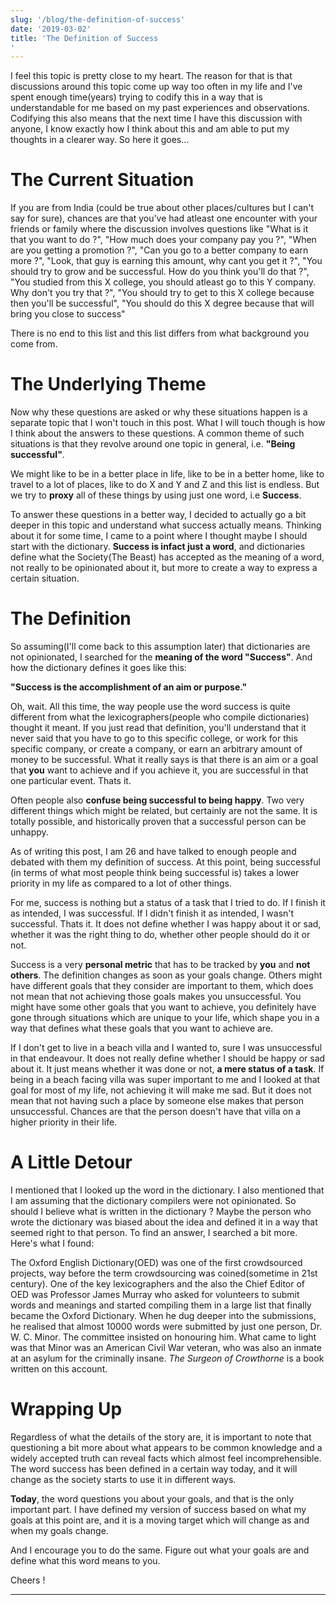 ```yaml
---
slug: '/blog/the-definition-of-success'
date: '2019-03-02'
title: 'The Definition of Success
'
---
```


I feel this topic is pretty close to my heart. The reason for that is that discussions around this topic come up way too often in my life and I've spent enough time(years) trying to codify this in a way that is understandable for me based on my past experiences and observations. Codifying this also means that the next time I have this discussion with anyone, I know exactly how I think about this and am able to put my thoughts in a clearer way. So here it goes...

# The Current Situation

If you are from India (could be true about other places/cultures but I can't say for sure), chances are that you've had atleast one encounter with your friends or family where the discussion involves questions like "What is it that you want to do ?", "How much does your company pay you ?", "When are you getting a promotion ?", "Can you go to a better company to earn more ?", "Look, that guy is earning this amount, why cant you get it ?", "You should try to grow and be successful. How do you think you'll do that ?", "You studied from this X college, you should atleast go to this Y company. Why don't you try that ?", "You should try to get to this X college because then you'll be successful", "You should do this X degree because that will bring you close to success"

There is no end to this list and this list differs from what background you come from.

# The Underlying Theme

Now why these questions are asked or why these situations happen is a separate topic that I won't touch in this post. What I will touch though is how I think about the answers to these questions. A common theme of such situations is that they revolve around one topic in general, i.e. **"Being successful"**.

We might like to be in a better place in life, like to be in a better home, like to travel to a lot of places, like to do X and Y and Z and this list is endless. But we try to **proxy** all of these things by using just one word, i.e **Success**.

To answer these questions in a better way, I decided to actually go a bit deeper in this topic and understand what success actually means. Thinking about it for some time, I came to a point where I thought maybe I should start with the dictionary. **Success is infact just a word**, and dictionaries define what the Society(The Beast) has accepted as the meaning of a word, not really to be opinionated about it, but more to create a way to express a certain situation.

# The Definition

So assuming(I'll come back to this assumption later) that dictionaries are not opinionated, I searched for the **meaning of the word "Success"**. And how the dictionary defines it goes like this:

**"Success is the accomplishment of an aim or purpose."**

Oh, wait. All this time, the way people use the word success is quite different from what the lexicographers(people who compile dictionaries) thought it meant. If you just read that definition, you'll understand that it never said that you have to go to this specific college, or work for this specific company, or create a company, or earn an arbitrary amount of money to be successful. What it really says is that there is an aim or a goal that **you** want to achieve and if you achieve it, you are successful in that one particular event. Thats it.

Often people also **confuse being successful to being happy**. Two very different things which might be related, but certainly are not the same. It is totally possible, and historically proven that a successful person can be unhappy.

As of writing this post, I am 26 and have talked to enough people and debated with them my definition of success. At this point, being successful (in terms of what most people think being successful is) takes a lower priority in my life as compared to a lot of other things.

For me, success is nothing but a status of a task that I tried to do. If I finish it as intended, I was successful. If I didn't finish it as intended, I wasn't successful. Thats it. It does not define whether I was happy about it or sad, whether it was the right thing to do, whether other people should do it or not.

Success is a very **personal metric** that has to be tracked by **you** and **not others**. The definition changes as soon as your goals change. Others might have different goals that they consider are important to them, which does not mean that not achieving those goals makes you unsuccessful. You might have some other goals that you want to achieve, you definitely have gone through situations which are unique to your life, which shape you in a way that defines what these goals that you want to achieve are.

If I don't get to live in a beach villa and I wanted to, sure I was unsuccessful in that endeavour. It does not really define whether I should be happy or sad about it. It just means whether it was done or not, **a mere status of a task**. If being in a beach facing villa was super important to me and I looked at that goal for most of my life, not achieving it will make me sad. But it does not mean that not having such a place by someone else makes that person unsuccessful. Chances are that the person doesn't have that villa on a higher priority in their life.

# A Little Detour

I mentioned that I looked up the word in the dictionary. I also mentioned that I am assuming that the dictionary compilers were not opinionated. So should I believe what is written in the dictionary ? Maybe the person who wrote the dictionary was biased about the idea and defined it in a way that seemed right to that person. To find an answer, I searched a bit more. Here's what I found:

The Oxford English Dictionary(OED) was one of the first crowdsourced projects, way before the term crowdsourcing was coined(sometime in 21st century). One of the key lexicographers and the also the Chief Editor of OED was Professor James Murray who asked for volunteers to submit words and meanings and started compiling them in a large list that finally became the Oxford Dictionary. When he dug deeper into the submissions, he realised that almost 10000 words were submitted by just one person, Dr. W. C. Minor. The committee insisted on honouring him. What came to light was that Minor was an American Civil War veteran, who was also an inmate at an asylum for the criminally insane. _The Surgeon of Crowthorne_ is a book written on this account.

# Wrapping Up

Regardless of what the details of the story are, it is important to note that questioning a bit more about what appears to be common knowledge and a widely accepted truth can reveal facts which almost feel incomprehensible. The word success has been defined in a certain way today, and it will change as the society starts to use it in different ways.

**Today**, the word questions you about your goals, and that is the only important part. I have defined my version of success based on what my goals at this point are, and it is a moving target which will change as and when my goals change.

And I encourage you to do the same. Figure out what your goals are and define what this word means to you.

Cheers !

---
